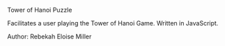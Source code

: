 Tower of Hanoi Puzzle

Facilitates a user playing the Tower of Hanoi Game. Written in JavaScript.

Author: Rebekah Eloise Miller
